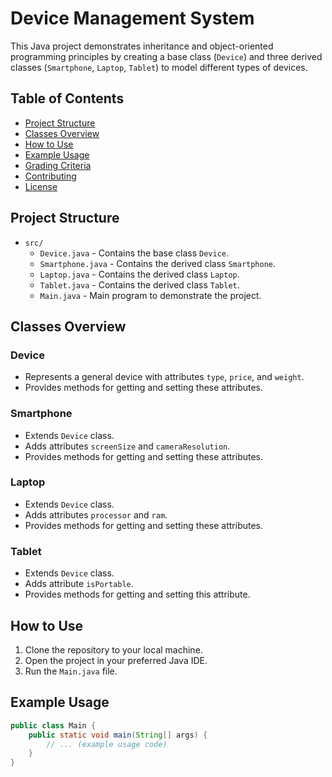 # Device Management System

This Java project demonstrates inheritance and object-oriented programming principles by creating a base class (`Device`) and three derived classes (`Smartphone`, `Laptop`, `Tablet`) to model different types of devices.

## Table of Contents
- [Project Structure](#project-structure)
- [Classes Overview](#classes-overview)
- [How to Use](#how-to-use)
- [Example Usage](#example-usage)
- [Grading Criteria](#grading-criteria)
- [Contributing](#contributing)
- [License](#license)

## Project Structure
- `src/`
  - `Device.java` - Contains the base class `Device`.
  - `Smartphone.java` - Contains the derived class `Smartphone`.
  - `Laptop.java` - Contains the derived class `Laptop`.
  - `Tablet.java` - Contains the derived class `Tablet`.
  - `Main.java` - Main program to demonstrate the project.

## Classes Overview

### Device
- Represents a general device with attributes `type`, `price`, and `weight`.
- Provides methods for getting and setting these attributes.

### Smartphone
- Extends `Device` class.
- Adds attributes `screenSize` and `cameraResolution`.
- Provides methods for getting and setting these attributes.

### Laptop
- Extends `Device` class.
- Adds attributes `processor` and `ram`.
- Provides methods for getting and setting these attributes.

### Tablet
- Extends `Device` class.
- Adds attribute `isPortable`.
- Provides methods for getting and setting this attribute.

## How to Use

1. Clone the repository to your local machine.
2. Open the project in your preferred Java IDE.
3. Run the `Main.java` file.

## Example Usage

```java
public class Main {
    public static void main(String[] args) {
        // ... (example usage code)
    }
}

